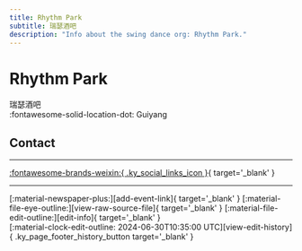 ```yaml
---
title: Rhythm Park
subtitle: 瑞瑟酒吧
description: "Info about the swing dance org: Rhythm Park."
---
```


# Rhythm Park

瑞瑟酒吧  
:fontawesome-solid-location-dot: Guiyang  


## Contact


---

 [:fontawesome-brands-weixin:{ .ky_social_links_icon }](# "RHYTHM 瑞瑟酒吧"){ target='_blank' }

---

<div class="ky_page_footer" markdown>
<div class="ky_page_footer_trailing" markdown="span">
[:material-newspaper-plus:][add-event-link]{ target='_blank' }
[:material-file-eye-outline:][view-raw-source-file]{ target='_blank' }
[:material-file-edit-outline:][edit-info]{ target='_blank' }
</div>
<div class="ky_page_footer_leading" markdown="span">
[:material-clock-edit-outline: 2024-06-30T10:35:00 UTC][view-edit-history]{ .ky_page_footer_history_button target='_blank' }
</div>
</div>

[add-event-link]: https://github.com/swingdance/events/issues/new?assignees=&labels=add+event&projects=&template=02-add_entity.yml&title=%5Bzh_CN%5D%20Add%20Event%3A%20%3CName%3E&region=zh_CN&province=Guizhou&city=Guiyang&org_id=rhythm-park "Add Event"
[view-raw-source-file]: https://github.com/swingdance/orgs/blob/main/zh_CN/rhythm-park.json "View Raw Source File"
[edit-info]: https://github.com/swingdance/orgs/issues/new?assignees=&labels=update+org&projects=&template=03-update_entity.yml&title=%5Bzh_CN%5D%20Update%20Org%3A%20Rhythm%20Park&region=zh_CN&id=rhythm-park&name=Rhythm%20Park "Edit Info"

[view-edit-history]: https://github.com/swingdance/orgs/commits/main/zh_CN/rhythm-park.json "View Edit History"
